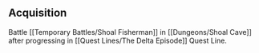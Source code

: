 ## Acquisition
Battle [[Temporary Battles/Shoal Fisherman]] in [[Dungeons/Shoal Cave]] after progressing in [[Quest Lines/The Delta Episode]] Quest Line.